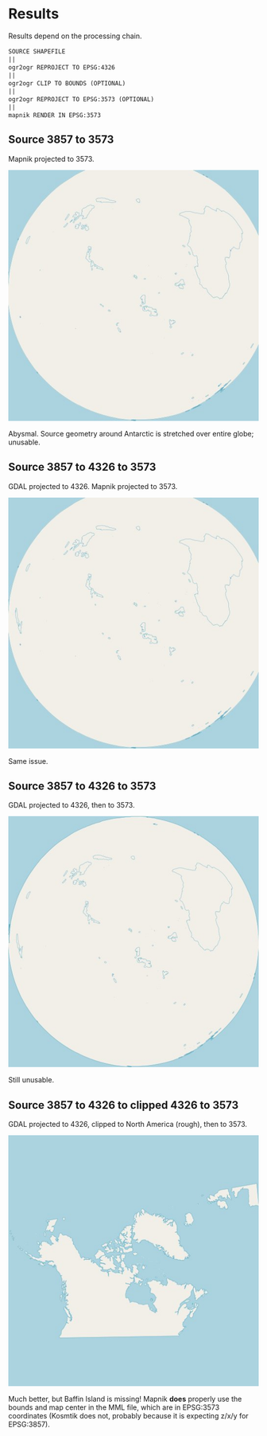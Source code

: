 # Results

Results depend on the processing chain.

```
SOURCE SHAPEFILE
||
ogr2ogr REPROJECT TO EPSG:4326
||
ogr2ogr CLIP TO BOUNDS (OPTIONAL)
||
ogr2ogr REPROJECT TO EPSG:3573 (OPTIONAL)
||
mapnik RENDER IN EPSG:3573
```

## Source 3857 to 3573

Mapnik projected to 3573.

![renders/project-3857.jpg](renders/project-3857.jpg)

Abysmal. Source geometry around Antarctic is stretched over entire globe; unusable.

## Source 3857 to 4326 to 3573

GDAL projected to 4326. Mapnik projected to 3573.

![renders/project-4326.jpg](renders/project-4326.jpg)

Same issue.

## Source 3857 to 4326 to 3573

GDAL projected to 4326, then to 3573.

![renders/project-3573.jpg](renders/project-3573.jpg)

Still unusable.

## Source 3857 to 4326 to clipped 4326 to 3573

GDAL projected to 4326, clipped to North America (rough), then to 3573.

![renders/project-4326-clipped-3573.jpg](renders/project-4326-clipped-3573.jpg)

Much better, but Baffin Island is missing! Mapnik **does** properly use the bounds and map center in the MML file, which are in EPSG:3573 coordinates (Kosmtik does not, probably because it is expecting z/x/y for EPSG:3857).
